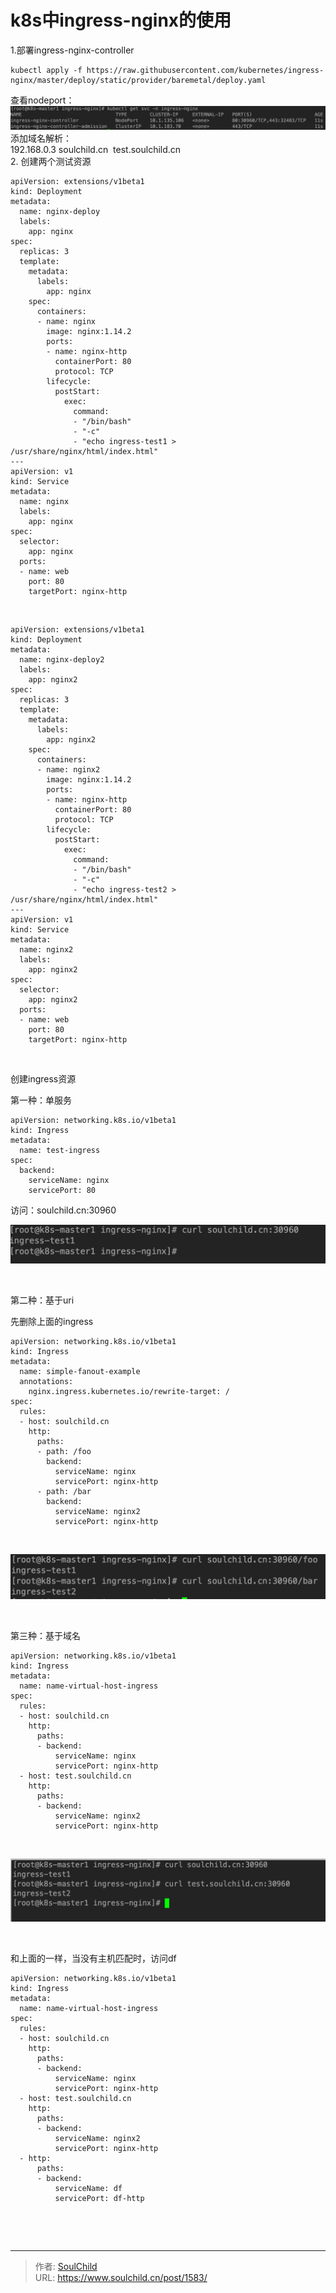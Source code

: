 # k8s中ingress-nginx的使用

<!--more-->
1.部署ingress-nginx-controller
<pre class="pure-highlightjs"><code class="null">kubectl apply -f https://raw.githubusercontent.com/kubernetes/ingress-nginx/master/deploy/static/provider/baremetal/deploy.yaml</code></pre>
<div class="admonition tip">查看nodeport：</div>
<div><img src="images/7ffc0ec90f448733a13853b84693eb32.png" /></div>
<div>添加域名解析：</div>
<div>192.168.0.3 soulchild.cn  test.soulchild.cn</div>
<div></div>
<div class="admonition tip">2. 创建两个测试资源</div>
<div class="admonition tip">
<pre class="pure-highlightjs"><code class="null">apiVersion: extensions/v1beta1
kind: Deployment
metadata:
  name: nginx-deploy
  labels:
    app: nginx
spec:
  replicas: 3
  template:
    metadata:
      labels:
        app: nginx
    spec:
      containers:
      - name: nginx
        image: nginx:1.14.2
        ports:
        - name: nginx-http
          containerPort: 80
          protocol: TCP
        lifecycle:
          postStart:
            exec:
              command:
              - "/bin/bash"
              - "-c"
              - "echo ingress-test1 &gt; /usr/share/nginx/html/index.html" 
--- 
apiVersion: v1
kind: Service
metadata:
  name: nginx
  labels:
    app: nginx
spec:
  selector:
    app: nginx
  ports: 
  - name: web 
    port: 80 
    targetPort: nginx-http</code></pre>
</div>
&nbsp;
<pre class="pure-highlightjs"><code class="null">apiVersion: extensions/v1beta1
kind: Deployment
metadata:
  name: nginx-deploy2
  labels:
    app: nginx2
spec:
  replicas: 3
  template:
    metadata:
      labels:
        app: nginx2
    spec:
      containers:
      - name: nginx2
        image: nginx:1.14.2
        ports:
        - name: nginx-http
          containerPort: 80
          protocol: TCP
        lifecycle:
          postStart:
            exec:
              command:
              - "/bin/bash"
              - "-c"
              - "echo ingress-test2 &gt; /usr/share/nginx/html/index.html"
---
apiVersion: v1
kind: Service
metadata:
  name: nginx2
  labels:
    app: nginx2
spec:
  selector:
    app: nginx2
  ports:
  - name: web
    port: 80
    targetPort: nginx-http</code></pre>
&nbsp;
<div>

创建ingress资源

第一种：单服务
<pre class="pure-highlightjs"><code class="null">apiVersion: networking.k8s.io/v1beta1
kind: Ingress
metadata:
  name: test-ingress
spec:
  backend:
    serviceName: nginx
    servicePort: 80</code></pre>
访问：soulchild.cn:30960

</div>
<img src="images/196380b0a34bfb5ca778080fb5a00345.png" />

&nbsp;

第二种：基于uri

先删除上面的ingress
<pre class="pure-highlightjs"><code class="null">apiVersion: networking.k8s.io/v1beta1
kind: Ingress
metadata:
  name: simple-fanout-example
  annotations:
    nginx.ingress.kubernetes.io/rewrite-target: /
spec:
  rules:
  - host: soulchild.cn
    http:
      paths:
      - path: /foo
        backend:
          serviceName: nginx
          servicePort: nginx-http
      - path: /bar
        backend:
          serviceName: nginx2
          servicePort: nginx-http</code></pre>
&nbsp;

<img src="images/564db0495aa90d028cbe1bc1830d1ff9.png" />

&nbsp;

第三种：基于域名
<pre class="pure-highlightjs"><code class="null">apiVersion: networking.k8s.io/v1beta1
kind: Ingress
metadata:
  name: name-virtual-host-ingress
spec:
  rules:
  - host: soulchild.cn
    http:
      paths:
      - backend:
          serviceName: nginx
          servicePort: nginx-http
  - host: test.soulchild.cn
    http:
      paths:
      - backend:
          serviceName: nginx2
          servicePort: nginx-http</code></pre>
&nbsp;

<img src="images/12af409ca9994ddda7ef7f616456c2a9.png" />

&nbsp;

和上面的一样，当没有主机匹配时，访问df
<pre class="pure-highlightjs"><code class="null">apiVersion: networking.k8s.io/v1beta1
kind: Ingress
metadata:
  name: name-virtual-host-ingress
spec:
  rules:
  - host: soulchild.cn
    http:
      paths:
      - backend:
          serviceName: nginx
          servicePort: nginx-http
  - host: test.soulchild.cn
    http:
      paths:
      - backend:
          serviceName: nginx2
          servicePort: nginx-http
  - http:
      paths:
      - backend:
          serviceName: df
          servicePort: df-http</code></pre>
&nbsp;

&nbsp;


---

> 作者: [SoulChild](https://www.soulchild.cn)  
> URL: https://www.soulchild.cn/post/1583/  

